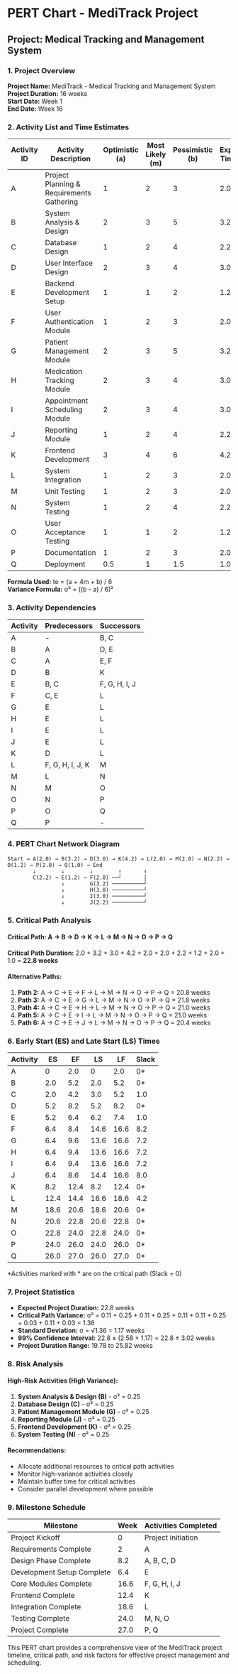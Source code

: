 # PERT Chart - MediTrack Project
## Project: Medical Tracking and Management System

### 1. Project Overview
**Project Name:** MediTrack - Medical Tracking and Management System  
**Project Duration:** 16 weeks  
**Start Date:** Week 1  
**End Date:** Week 16  

### 2. Activity List and Time Estimates

| Activity ID | Activity Description | Optimistic (a) | Most Likely (m) | Pessimistic (b) | Expected Time (te) | Variance (σ²) |
|-------------|---------------------|----------------|-----------------|-----------------|-------------------|---------------|
| A | Project Planning & Requirements Gathering | 1 | 2 | 3 | 2.0 | 0.11 |
| B | System Analysis & Design | 2 | 3 | 5 | 3.2 | 0.25 |
| C | Database Design | 1 | 2 | 4 | 2.2 | 0.25 |
| D | User Interface Design | 2 | 3 | 4 | 3.0 | 0.11 |
| E | Backend Development Setup | 1 | 1 | 2 | 1.2 | 0.03 |
| F | User Authentication Module | 1 | 2 | 3 | 2.0 | 0.11 |
| G | Patient Management Module | 2 | 3 | 5 | 3.2 | 0.25 |
| H | Medication Tracking Module | 2 | 3 | 4 | 3.0 | 0.11 |
| I | Appointment Scheduling Module | 2 | 3 | 4 | 3.0 | 0.11 |
| J | Reporting Module | 1 | 2 | 4 | 2.2 | 0.25 |
| K | Frontend Development | 3 | 4 | 6 | 4.2 | 0.25 |
| L | System Integration | 1 | 2 | 3 | 2.0 | 0.11 |
| M | Unit Testing | 1 | 2 | 3 | 2.0 | 0.11 |
| N | System Testing | 1 | 2 | 4 | 2.2 | 0.25 |
| O | User Acceptance Testing | 1 | 1 | 2 | 1.2 | 0.03 |
| P | Documentation | 1 | 2 | 3 | 2.0 | 0.11 |
| Q | Deployment | 0.5 | 1 | 1.5 | 1.0 | 0.03 |

**Formula Used:** te = (a + 4m + b) / 6  
**Variance Formula:** σ² = ((b - a) / 6)²

### 3. Activity Dependencies

| Activity | Predecessors | Successors |
|----------|-------------|------------|
| A | - | B, C |
| B | A | D, E |
| C | A | E, F |
| D | B | K |
| E | B, C | F, G, H, I, J |
| F | C, E | L |
| G | E | L |
| H | E | L |
| I | E | L |
| J | E | L |
| K | D | L |
| L | F, G, H, I, J, K | M |
| M | L | N |
| N | M | O |
| O | N | P |
| P | O | Q |
| Q | P | - |

### 4. PERT Chart Network Diagram

```
Start → A(2.0) → B(3.2) → D(3.0) → K(4.2) → L(2.0) → M(2.0) → N(2.2) → O(1.2) → P(2.0) → Q(1.0) → End
        ↓        ↓        ↓        ↑       ↑
        C(2.2) → E(1.2) → F(2.0) ──┘       │
                 ↓        G(3.2) ──────────┘
                 ↓        H(3.0) ──────────┘
                 ↓        I(3.0) ──────────┘
                 ↓        J(2.2) ──────────┘
```

### 5. Critical Path Analysis

#### Critical Path: A → B → D → K → L → M → N → O → P → Q
**Critical Path Duration:** 2.0 + 3.2 + 3.0 + 4.2 + 2.0 + 2.0 + 2.2 + 1.2 + 2.0 + 1.0 = **22.8 weeks**

#### Alternative Paths:
1. **Path 2:** A → C → E → F → L → M → N → O → P → Q = 20.8 weeks
2. **Path 3:** A → C → E → G → L → M → N → O → P → Q = 21.8 weeks
3. **Path 4:** A → C → E → H → L → M → N → O → P → Q = 21.0 weeks
4. **Path 5:** A → C → E → I → L → M → N → O → P → Q = 21.0 weeks
5. **Path 6:** A → C → E → J → L → M → N → O → P → Q = 20.4 weeks

### 6. Early Start (ES) and Late Start (LS) Times

| Activity | ES | EF | LS | LF | Slack |
|----------|----|----|----|----|-------|
| A | 0 | 2.0 | 0 | 2.0 | 0* |
| B | 2.0 | 5.2 | 2.0 | 5.2 | 0* |
| C | 2.0 | 4.2 | 3.0 | 5.2 | 1.0 |
| D | 5.2 | 8.2 | 5.2 | 8.2 | 0* |
| E | 5.2 | 6.4 | 6.2 | 7.4 | 1.0 |
| F | 6.4 | 8.4 | 14.6 | 16.6 | 8.2 |
| G | 6.4 | 9.6 | 13.6 | 16.6 | 7.2 |
| H | 6.4 | 9.4 | 13.6 | 16.6 | 7.2 |
| I | 6.4 | 9.4 | 13.6 | 16.6 | 7.2 |
| J | 6.4 | 8.6 | 14.4 | 16.6 | 8.0 |
| K | 8.2 | 12.4 | 8.2 | 12.4 | 0* |
| L | 12.4 | 14.4 | 16.6 | 18.6 | 4.2 |
| M | 18.6 | 20.6 | 18.6 | 20.6 | 0* |
| N | 20.6 | 22.8 | 20.6 | 22.8 | 0* |
| O | 22.8 | 24.0 | 22.8 | 24.0 | 0* |
| P | 24.0 | 26.0 | 24.0 | 26.0 | 0* |
| Q | 26.0 | 27.0 | 26.0 | 27.0 | 0* |

*Activities marked with * are on the critical path (Slack = 0)

### 7. Project Statistics

- **Expected Project Duration:** 22.8 weeks
- **Critical Path Variance:** σ² = 0.11 + 0.25 + 0.11 + 0.25 + 0.11 + 0.11 + 0.25 + 0.03 + 0.11 + 0.03 = 1.36
- **Standard Deviation:** σ = √1.36 = 1.17 weeks
- **99% Confidence Interval:** 22.8 ± (2.58 × 1.17) = 22.8 ± 3.02 weeks
- **Project Duration Range:** 19.78 to 25.82 weeks

### 8. Risk Analysis

#### High-Risk Activities (High Variance):
1. **System Analysis & Design (B)** - σ² = 0.25
2. **Database Design (C)** - σ² = 0.25
3. **Patient Management Module (G)** - σ² = 0.25
4. **Reporting Module (J)** - σ² = 0.25
5. **Frontend Development (K)** - σ² = 0.25
6. **System Testing (N)** - σ² = 0.25

#### Recommendations:
- Allocate additional resources to critical path activities
- Monitor high-variance activities closely
- Maintain buffer time for critical activities
- Consider parallel development where possible

### 9. Milestone Schedule

| Milestone | Week | Activities Completed |
|-----------|------|---------------------|
| Project Kickoff | 0 | Project initiation |
| Requirements Complete | 2 | A |
| Design Phase Complete | 8.2 | A, B, C, D |
| Development Setup Complete | 6.4 | E |
| Core Modules Complete | 16.6 | F, G, H, I, J |
| Frontend Complete | 12.4 | K |
| Integration Complete | 18.6 | L |
| Testing Complete | 24.0 | M, N, O |
| Project Complete | 27.0 | P, Q |

This PERT chart provides a comprehensive view of the MediTrack project timeline, critical path, and risk factors for effective project management and scheduling.
